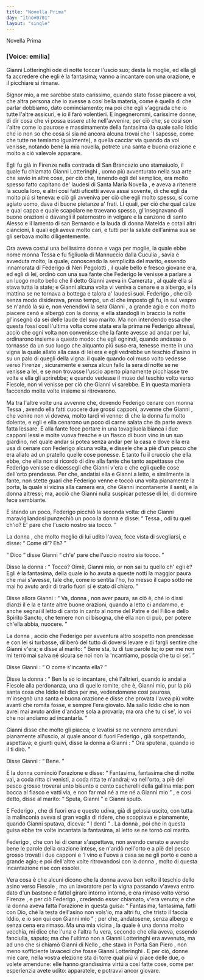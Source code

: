```yaml
---
title: "Novella Prima"
day: "itnov0701"
layout: "single"
---
```

<html>
 <head>
 </head>
 <body>
  <div id="nov0701" type="novella" who="emilia">
   <head>
    Novella Prima
   </head>
   <p>
    <h3>
     [Voice: emilia]
    </h3>
   </p>
   <argument>
    <p>
     <milestone id="p07010001"/>
     <name persref="giannilotteringhi" type="person">
      Gianni Lotteringhi
     </name>
     ode di notte toccar l'uscio suo; desta la moglie, ed ella gli fa accredere che egli &egrave; la fantasima; vanno a incantare con una orazione, e il picchiare si rimane.
    </p>
   </argument>
   <div3 type="commentary" who="emilia">
    <p>
     <milestone id="p07010002"/>
     Signor mio, a me sarebbe stato carissimo, quando stato fosse piacere a voi, che altra persona che io avesse a cos&iacute; bella materia, come &egrave; quella di che parlar dobbiamo, dato cominciamento; ma poi che egli v'aggrada che io tutte l'altre assicuri, e io il far&ograve; volentieri.
     <milestone id="p07010003"/>
     E ingegnerommi, carissime donne, di dir cosa che vi possa essere utile nell'avvenire, per ci&ograve; che, se cos&iacute; son l'altre come io paurose e massimamente della fantasima (la quale sallo Iddio che io non so che cosa si sia n&eacute; ancora alcuna trovai che 'l sapesse, come che tutte ne temiamo igualmente), a quella cacciar via quando da voi venisse, notando bene la mia novella, potrete una santa e buona orazione e molto a ci&ograve; valevole apparare.
    </p>
   </div3>
   <p>
    <milestone id="p07010004"/>
    Egli fu gi&agrave; in
    <name placeref="firenze" type="place">
     Firenze
    </name>
    nella
    <name placeref="contradabrancazio" type="place">
     contrada di San Brancazio
    </name>
    uno stamaiuolo, il quale fu chiamato
    <name persref="giannilotteringhi" type="person">
     Gianni Lotteringhi
    </name>
    , uomo pi&uacute; avventurato nella sua arte che savio in altre cose, per ci&ograve; che, tenendo egli del semplice, era molto spesso fatto capitano de' laudesi di
    <name placeref="smnovella" type="place">
     Santa Maria Novella
    </name>
    , e aveva a ritenere la scuola loro, e altri cos&iacute; fatti uficetti aveva assai sovente, di che egli da molto pi&uacute; si teneva: e ci&ograve; gli avveniva per ci&ograve; che egli molto spesso, s&iacute; come agiato uomo, dava di buone pietanze a' frati.
    <milestone id="p07010005"/>
    Li quali, per ci&ograve; che qual calze e qual cappa e quale scapolare ne traevano spesso, gl'insegnavano di buone orazioni e davangli il paternostro in volgare e la canzone di
    <name persref="santoalesso" type="person">
     santo Alesso
    </name>
    e il lamento di
    <name persref="santobernardo" type="person">
     san Bernardo
    </name>
    e la lauda di
    <name persref="mechtildemagdeburg" type="person">
     donna Matelda
    </name>
    e cotali altri ciancioni, li quali egli aveva molto cari, e tutti per la salute dell'anima sua se gli serbava molto diligentemente.
   </p>
   <p>
    <milestone id="p07010006"/>
    Ora aveva costui una bellissima donna e vaga per moglie, la quale ebbe nome
    <name persref="monnatessa" type="person">
     monna Tessa
    </name>
    e fu figliuola di
    <name persref="mannucciocuculia" type="person">
     Mannuccio dalla Cuculia
    </name>
    , savia e avveduta molto; la quale, conoscendo la semplicit&agrave; del marito, essendo innamorata di
    <name persref="federigoneripegolotti" type="person">
     Federigo di Neri Pegolotti
    </name>
    , il quale bello e fresco giovane era, ed egli di lei, ordin&ograve; con una sua fante che
    <name persref="federigoneripegolotti" type="person">
     Federigo
    </name>
    le venisse a parlare a un luogo molto bello che il detto
    <name persref="giannilotteringhi" type="person">
     Gianni
    </name>
    aveva in
    <name placeref="camerata" type="place">
     Camerata
    </name>
    , al quale ella si stava tutta la state;
    <milestone id="p07010007"/>
    e
    <name persref="giannilotteringhi" type="person">
     Gianni
    </name>
    alcuna volta vi veniva a cenare e a albergo, e la mattina se ne tornava a bottega e talora a' laudesi suoi.
    <milestone id="p07010008"/>
    <name persref="federigoneripegolotti" type="person">
     Federigo
    </name>
    , che ci&ograve; senza modo disiderava, preso tempo, un d&iacute; che imposto gli fu, in sul vespro se n'and&ograve; l&agrave; s&uacute; e, non venendovi la sera
    <name persref="giannilotteringhi" type="person">
     Gianni
    </name>
    , a grande agio e con molto piacere cen&ograve; e alberg&ograve; con la donna; e ella standogli in braccio la notte gl'insegn&ograve; da sei delle laude del suo marito.
    <milestone id="p07010009"/>
    Ma non intendendo essa che questa fossi cos&iacute; l'ultima volta come stata era la prima n&eacute;
    <name persref="federigoneripegolotti" type="person">
     Federigo
    </name>
    altress&iacute;, acci&ograve; che ogni volta non convenisse che la fante avesse ad andar per lui, ordinarono insieme a questo modo:
    <milestone id="p07010010"/>
    che egli ognind&iacute;, quando andasse o tornasse da un suo luogo che alquanto pi&uacute; suso era, tenesse mente in una vigna la quale allato alla casa di lei era e egli vedrebbe un teschio d'asino in su un palo di quegli della vigna: il quale quando col muso volto vedesse verso
    <name placeref="firenze" type="place">
     Firenze
    </name>
    , sicuramente e senza alcun fallo la sera di notte se ne venisse a lei, e se non trovasse l'uscio aperto pianamente picchiasse tre volte e ella gli aprirebbe; e quando vedesse il muso del teschio volto verso Fiesole, non vi venisse per ci&ograve; che
    <name persref="giannilotteringhi" type="person">
     Gianni
    </name>
    vi sarebbe.
    <milestone id="p07010011"/>
    E in questa maniera faccendo molte volte insieme si ritrovarono.
   </p>
   <p>
    <milestone id="p07010012"/>
    Ma tra l'altre volte una avvenne che, dovendo
    <name persref="federigoneripegolotti" type="person">
     Federigo
    </name>
    cenare con
    <name persref="monnatessa" type="person">
     monna Tessa
    </name>
    , avendo ella fatti cuocere due grossi capponi, avvenne che
    <name persref="giannilotteringhi" type="person">
     Gianni
    </name>
    , che venire non vi doveva, molto tardi vi venne: di che la donna fu molto dolente, e egli e ella cenarono un poco di carne salata che da parte aveva fatta lessare.
    <milestone id="p07010013"/>
    E alla fante fece portare in una tovagliuola bianca i due capponi lessi e molte vuova fresche e un fiasco di buon vino in un suo giardino, nel quale andar si potea senza andar per la casa e dove ella era usa di cenare con
    <name persref="federigoneripegolotti" type="person">
     Federigo
    </name>
    alcuna volta, e dissele che a pi&egrave; d'un pesco che era allato ad un pratello quelle cose ponesse.
    <milestone id="p07010014"/>
    E tanto fu il cruccio che ella ebbe, che ella non si ricord&ograve; di dire alla fante che tanto aspettasse che
    <name persref="federigoneripegolotti" type="person">
     Federigo
    </name>
    venisse e dicessegli che
    <name persref="giannilotteringhi" type="person">
     Gianni
    </name>
    v'era e che egli quelle cose dell'orto prendesse.
    <milestone id="p07010015"/>
    Per che, andatisi ella e
    <name persref="giannilotteringhi" type="person">
     Gianni
    </name>
    a letto, e similmente la fante, non stette guari che
    <name persref="federigoneripegolotti" type="person">
     Federigo
    </name>
    venne e tocc&ograve; una volta pianamente la porta, la quale s&iacute; vicina alla camera era, che
    <name persref="giannilotteringhi" type="person">
     Gianni
    </name>
    incontanente il sent&iacute;, e la donna altress&iacute;; ma, acci&ograve; che
    <name persref="giannilotteringhi" type="person">
     Gianni
    </name>
    nulla suspicar potesse di lei, di dormire fece sembiante.
   </p>
   <p>
    <milestone id="p07010016"/>
    E stando un poco,
    <name persref="federigoneripegolotti" type="person">
     Federigo
    </name>
    picchi&ograve; la seconda volta: di che
    <name persref="giannilotteringhi" type="person">
     Gianni
    </name>
    maravigliandosi punzechi&ograve; un poco la donna e disse:
    <q direct="unspecified" who="giannilotteringhi">
     <name persref="monnatessa" type="person">
      Tessa
     </name>
     , odi tu quel ch'io? E' pare che l'uscio nostro sia tocco.
    </q>
   </p>
   <p>
    <milestone id="p07010017"/>
    <name persref="monnatessa" type="person">
     La donna
    </name>
    , che molto meglio di lui udito l'avea, fece vista di svegliarsi, e disse:
    <q direct="unspecified" who="monnatessa">
     Come di'? Eh?
    </q>
   </p>
   <p>
    <milestone id="p07010018"/>
    <q direct="unspecified" who="giannilotteringhi">
     Dico
    </q>
    disse
    <name persref="giannilotteringhi" type="person">
     Gianni
    </name>
    <q direct="unspecified">
     ch'e' pare che l'uscio nostro sia tocco.
    </q>
   </p>
   <p>
    <milestone id="p07010019"/>
    Disse
    <name persref="monnatessa" type="person">
     la donna
    </name>
    :
    <q direct="unspecified" who="monnatessa">
     Tocco? Oim&egrave;,
     <name persref="giannilotteringhi" type="person">
      Gianni
     </name>
     mio, or non sai tu quello ch'
     <name persref="federigoneripegolotti" type="person">
      egli
     </name>
     &egrave;? Egli &egrave; la fantasima, della quale io ho avuta a queste notti la maggior paura che mai s'avesse, tale che, come io sentita l'ho, ho messo il capo sotto n&eacute; mai ho avuto ardir di trarlo fuori s&iacute; &egrave; stato d&iacute; chiaro.
    </q>
   </p>
   <p>
    <milestone id="p07010020"/>
    Disse allora
    <name persref="giannilotteringhi" type="person">
     Gianni
    </name>
    :
    <q direct="unspecified" who="giannilotteringhi">
     Va,
     <name persref="monnatessa" type="person">
      donna
     </name>
     , non aver paura, se ci&ograve; &egrave;, ch&eacute; io dissi dianzi il
     <title type="prayer">
      Te lucis
     </title>
     e la
     <title type="prayer">
      'Ntemerata
     </title>
     e tante altre buone orazioni, quando a letto ci andammo, e anche segnai il letto di canto in canto al nome del Patre e del Filio e dello Spirito Sancto, che temere non ci bisogna, ch&eacute; ella non ci pu&ograve;, per potere ch'ella abbia, nuocere.
    </q>
   </p>
   <p>
    <milestone id="p07010021"/>
    <name persref="monnatessa" type="person">
     La donna
    </name>
    , acci&ograve; che
    <name persref="federigoneripegolotti" type="person">
     Federigo
    </name>
    per avventura altro sospetto non prendesse e con lei si turbasse, diliber&ograve; del tutto di doversi levare e di fargli sentire che
    <name persref="giannilotteringhi" type="person">
     Gianni
    </name>
    v'era; e disse al marito:
    <q direct="unspecified" who="monnatessa">
     Bene sta, tu d&iacute; tue parole tu; io per me non mi terr&ograve; mai salva n&eacute; sicura se noi non la 'ncantiamo, poscia che tu ci se'.
    </q>
   </p>
   <p>
    <milestone id="p07010022"/>
    Disse
    <name persref="giannilotteringhi" type="person">
     Gianni
    </name>
    :
    <q direct="unspecified" who="giannilotteringhi">
     O come s'incanta ella?
    </q>
   </p>
   <p>
    <milestone id="p07010023"/>
    Disse
    <name persref="monnatessa" type="person">
     la donna
    </name>
    :
    <q direct="unspecified" who="monnatessa">
     Ben la so io incantare, ch&eacute; l'altrieri, quando io andai a
     <name placeref="fiesole" type="place">
      Fiesole
     </name>
     alla perdonanza, una di quelle romite, che &egrave;,
     <name persref="giannilotteringhi" type="person">
      Gianni
     </name>
     mio, pur la pi&uacute; santa cosa che Iddio tel dica per me, vedendomene cos&iacute; paurosa, m'insegn&ograve; una santa e buona orazione e disse che provata l'avea pi&uacute; volte avanti che romita fosse, e sempre l'era giovato.
     <milestone id="p07010024"/>
     Ma sallo Iddio che io non avrei mai avuto ardire d'andare sola a provarla; ma ora che tu ci se', io voi che noi andiamo ad incantarla.
    </q>
   </p>
   <p>
    <milestone id="p07010025"/>
    <name persref="giannilotteringhi" type="person">
     Gianni
    </name>
    disse che molto gli piacea; e levatisi se ne vennero amenduni pianamente all'uscio, al quale ancor di fuori
    <name persref="federigoneripegolotti" type="person">
     Federigo
    </name>
    , gi&agrave; sospettando, aspettava; e giunti quivi, disse la donna a
    <name persref="giannilotteringhi" type="person">
     Gianni
    </name>
    :
    <q direct="unspecified" who="monnatessa">
     Ora sputerai, quando io il ti dir&ograve;.
    </q>
   </p>
   <p>
    <milestone id="p07010026"/>
    Disse
    <name persref="giannilotteringhi" type="person">
     Gianni
    </name>
    :
    <q direct="unspecified" who="giannilotteringhi">
     Bene.
    </q>
   </p>
   <p>
    <milestone id="p07010027"/>
    E
    <name persref="monnatessa" type="person">
     la donna
    </name>
    cominci&ograve; l'orazione e disse:
    <q direct="unspecified" type="prayer" who="monnatessa">
     Fantasima, fantasima che di notte vai, a coda ritta ci venisti, a coda ritta te n'andrai; va nell'orto, a pi&egrave; del pesco grosso troverai unto bisunto e cento cacherelli della gallina mia: pon bocca al fiasco e vatti via, e non far mal n&eacute; a me n&eacute; a
     <name persref="giannilotteringhi" type="person">
      Gianni
     </name>
     mio
    </q>
    , e cos&iacute; detto, disse al marito:
    <q direct="unspecified">
     Sputa,
     <name persref="giannilotteringhi" type="person">
      Gianni
     </name>
    </q>
    e
    <name persref="giannilotteringhi" type="person">
     Gianni
    </name>
    sput&ograve;.
   </p>
   <p>
    <milestone id="p07010028"/>
    E
    <name persref="federigoneripegolotti" type="person">
     Federigo
    </name>
    , che di fuori era e questo udiva, gi&agrave; di gelosia uscito, con tutta la malinconia aveva s&iacute; gran voglia di ridere, che scoppiava e pianamente, quando
    <name persref="giannilotteringhi" type="person">
     Gianni
    </name>
    sputava, diceva:
    <milestone id="p07010029"/>
    <q direct="unspecified" who="federigoneripegolotti">
     I denti
    </q>
    .
    <name persref="monnatessa" type="person">
     La donna
    </name>
    , poi che in questa guisa ebbe tre volte incantata la fantasima, al letto se ne torn&ograve; col marito.
   </p>
   <p>
    <milestone id="p07010030"/>
    <name persref="federigoneripegolotti" type="person">
     Federigo
    </name>
    , che con lei di cenar s'aspettava, non avendo cenato e avendo bene le parole della orazione intese, se n'and&ograve; nell'orto e a pi&egrave; del pesco grosso trovati i due capponi e 'l vino e l'uova a casa se ne gli port&ograve; e cen&ograve; a grande agio; e poi dell'altre volte ritrovandosi con
    <name persref="monnatessa" type="person">
     la donna
    </name>
    , molto di questa incantazione rise con essolei.
   </p>
   <p>
    <milestone id="p07010031"/>
    Vera cosa &egrave; che alcuni dicono che
    <name persref="monnatessa" type="person">
     la donna
    </name>
    aveva ben volto il teschio dello asino verso
    <name placeref="fiesole" type="place">
     Fiesole
    </name>
    , ma un lavoratore per la vigna passando v'aveva entro dato d'un bastone e fattol girare intorno intorno, e era rimaso volto verso
    <name placeref="firenze" type="place">
     Firenze
    </name>
    , e per ci&ograve;
    <name persref="federigoneripegolotti" type="person">
     Federigo
    </name>
    , credendo esser chiamato, v'era venuto;
    <milestone id="p07010032"/>
    e che la donna aveva fatta l'orazione in questa guisa:
    <q direct="unspecified" type="prayer" who="monnatessa">
     Fantasima, fantasima, fatti con Dio, ch&eacute; la testa dell'asino non vols'io, ma altri fu, che tristo il faccia Iddio, e io son qui con
     <name persref="giannilotteringhi" type="person">
      Gianni
     </name>
     mio
    </q>
    ; per che, andatosene, senza albergo e senza cena era rimaso.
    <milestone id="p07010033"/>
    Ma una mia
    <name persref="vicina-0701" type="person">
     vicina
    </name>
    , la quale &egrave; una donna molto vecchia, mi dice che l'una e l'altra fu vera, secondo che ella aveva, essendo fanciulla, saputo; ma che l'ultimo non a
    <name persref="giannilotteringhi" type="person">
     Gianni Lotteringhi
    </name>
    era avvenuto, ma ad uno che si chiam&ograve;
    <name persref="gianninello" type="person">
     Gianni di Nello
    </name>
    , che stava in
    <name placeref="portapiero" type="place">
     Porta San Piero
    </name>
    , non meno sofficiente lavaceci che fosse
    <name persref="giannilotteringhi" type="person">
     Gianni Lotteringhi
    </name>
    .
    <milestone id="p07010034"/>
    <seg type="commentary">
     E per ci&ograve;, donne mie care, nella vostra elezione sta di torre qual pi&uacute; vi piace delle due, o volete amendune: elle hanno grandissima virt&uacute; a cos&iacute; fatte cose, come per esperienzia avete udito: apparatele, e potravvi ancor giovare.
    </seg>
   </p>
  </div>
 </body>
</html>
